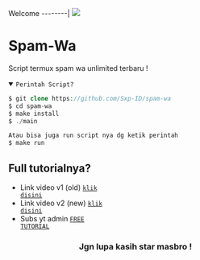 Welcome
--------|
![](https://media.tenor.com/iVCiM9W7cvYAAAAd/welcome.gif)

# Spam-Wa
Script termux spam wa unlimited terbaru !

<details open><summary><code>Perintah Script?</code></summary>

```php
$ git clone https://github.com/Sxp-ID/spam-wa
$ cd spam-wa
$ make install
$ ./main

Atau bisa juga run script nya dg ketik perintah
$ make run
```
</details>

## Full tutorialnya?
- Link video v1 (old) <code><a href="https://youtu.be/R53d9-o7uh4?si=M-Cgwrp9l1o-BF5_">klik disini</a></code>
- Link video v2 (new) <code><a href="https://youtu.be/44HrDpRm3cE?si=ZRQnEceFsIzBh48N">klik disini</a></code>
- Subs yt admin <code><a href="https://youtube.com/@FreeTutorialOfficial?si=9hamt4Px2gXzPY9x">FREE TUTORIAL</a></code>
<div align="center">

### Jgn lupa kasih star masbro !
</div>
